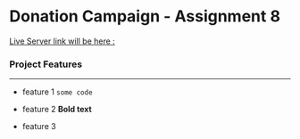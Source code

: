 # Donation Campaign - Assignment 8 

 [Live Server link will be here :](https://www.google.com) 


### Project Features
---

- feature 1  `some code`

- feature 2  **Bold text**

- feature 3





